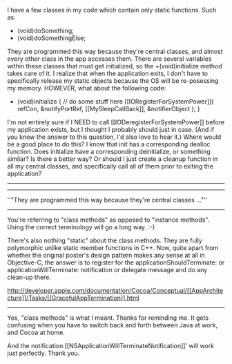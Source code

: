 

I have a few classes in my code which contain only static functions.
Such as:

+ (void)doSomething;
+ (void)doSomethingElse;

They are programmed this way because they're central classes, and almost every other class in the app accesses them.  There are several variables within these classes that must get initialized, so the +(void)initialize method takes care of it.  I realize that when the application exits, I don't have to specifically release my static objects because the OS will be re-posessing my memory.  HOWEVER, what about the following code:

+ (void)initialize
{
    // do some stuff here
    [[IORegisterForSystemPower]]( refCon, &notifyPortRef, [[MySleepCallBack]], &notifierObject );
}

I'm not entirely sure if I NEED to call [[IODeregisterForSystemPower]] before my application exists, but I thought I probably should just in case.  (And if you know the answer to this question, I'd also love to hear it.)
Where would be a good place to do this?
I know that init has a corresponding dealloc function.
Does initialize have a corresponding deinitialize, or something similar?
Is there a better way?  Or should I just create a cleanup function in all my central classes, and specifically call all of them prior to exiting the application?

----
----

''"They are programmed this way because they're central classes ..."''

----

You're referring to "class methods" as opposed to "instance methods". Using the correct terminology will go a long way. :-)

There's also nothing "static" about the class methods.  They are fully polymorphic unlike static member functions in C++.
Now, quite apart from whether the original poster's design pattern makes any sense at all in Objective-C, the answer is to register for the 
applicationShouldTerminate: or applicationWillTerminate: notification or delegate message and do any clean-up there. 

http://developer.apple.com/documentation/Cocoa/Conceptual/[[AppArchitecture]]/Tasks/[[GracefulAppTermination]].html

----

Yes, "class methods" is what I meant.  Thanks for reminding me.  It gets confusing when you have to switch back and forth between Java at work, and Cocoa at home.

And the notification [[NSApplicationWillTerminateNotification]]' will work just perfectly.  Thank you.